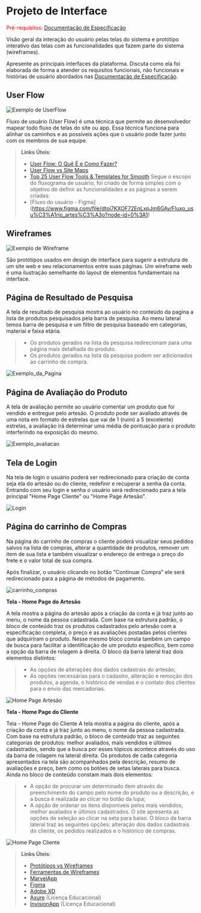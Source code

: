 
# Projeto de Interface

<span style="color:red">Pré-requisitos: <a href="2-Especificação do Projeto.md"> Documentação de Especificação</a></span>

Visão geral da interação do usuário pelas telas do sistema e protótipo interativo das telas com as funcionalidades que fazem parte do sistema (wireframes).

 Apresente as principais interfaces da plataforma. Discuta como ela foi elaborada de forma a atender os requisitos funcionais, não funcionais e histórias de usuário abordados nas <a href="2-Especificação do Projeto.md"> Documentação de Especificação</a>.

## User Flow

![Exemplo de UserFlow](img/userflow.jpg)

Fluxo de usuário (User Flow) é uma técnica que permite ao desenvolvedor mapear todo fluxo de telas do site ou app. Essa técnica funciona para alinhar os caminhos e as possíveis ações que o usuário pode fazer junto com os membros de sua equipe.

> **Links Úteis**:
> - [User Flow: O Quê É e Como Fazer?](https://medium.com/7bits/fluxo-de-usu%C3%A1rio-user-flow-o-que-%C3%A9-como-fazer-79d965872534)
> - [User Flow vs Site Maps](http://designr.com.br/sitemap-e-user-flow-quais-as-diferencas-e-quando-usar-cada-um/)
> - [Top 25 User Flow Tools & Templates for Smooth](https://www.mockplus.com/blog/post/user-flow-tools)
Segue o escopo do fluxograma de usuário, foi criado de forma simples com o objetivo de definir as funcionalidades e as páginas a serem criadas:
> - [Fluxo do usuário - Figma] (https://www.figma.com/file/dtoi7KXOF72EnLxpJm6GAy/Fluxo_usu%C3%A1rio_artes%C3%A3o?node-id=0%3A1)


## Wireframes

![Exemplo de Wireframe](img/wireframe-example.png)

São protótipos usados em design de interface para sugerir a estrutura de um site web e seu relacionamentos entre suas páginas. Um wireframe web é uma ilustração semelhante do layout de elementos fundamentais na interface.

## Página de Resultado de Pesquisa
A tela de resultado de pesquisa mostra ao usuário no conteúdo da pagina a lista de produtos pesquisados pela barra de pesquisa. Ao menu lateral temos barra de pesquisa e um filtro de pesquisa baseado em categorias, material e faixa etária.
> - Os produtos gerados na lista da pesquisa redirecionam para uma página mais detalhada do produto.
> - Os produtos gerados na lista da pesquisa podem ser adicionados ao carrinho de compra.


![Exemplo_da_Pagina](img/P%C3%A1gina%20pesquisa.png)

## Página de Avaliação do Produto
A tela de avaliação permite ao usuário comentar um produto que foi vendido e entregue pelo artesão.
O produto pode ser avaliado através de uma nota em formato de estrelas que vai de 1 (ruim) a 5 (excelente) estrelas, a avaliação irá determinar uma média de pontuação para o produto interferindo na exposição do mesmo.

![Exemplo_avaliacao](img/Avalia%C3%A7%C3%A3o%20do%20Produto.png)

## Tela de Login

Na tela de login o usuário poderá ser redirecionado para criação de conta seja ela do artesão ou do cliente, redefinir e recuperar a senha da conta. Entrando com seu login e senha o usuário será redirecionado para a tela principal "Home Page Cliente" ou  "Home Page Artesão".

![Login](img/Tela%20de%20Login.png)

## Página do carrinho de Compras

Na página do carrinho de compras o cliente poderá visualizar seus pedidos salvos na lista de compras, alterar a quantidade de produtos, remover um item de sua lista e também visualizar o endereço de entrega o preço do frete e o valor total de sua compra.

Após finalizar, o usuário clicando no botão "Continuar Compra" ele será redirecionado para a página de métodos de pagamento. 

![carrinho_compras](img/P%C3%A1gina%20carrinho%20de%20Compras.png)

 
**Tela - Home Page do Artesão**

A tela mostra a página do artesão após a criação da conta e já traz junto ao menu, o nome da pessoa cadastrada.
Com base na estrutura padrão, o bloco de conteúdo traz os produtos cadastrados pelo artesão com a especificação completa, o preço e as avaliações postadas pelos clientes que adquiriram o produto. Nesse mesmo bloco consta também um campo de busca para facilitar a identificação de um produto específico, bem como a opção da barra de rolagem à direita. O bloco da barra lateral traz dois elementos distintos:
> - As opções de alterações dos dados cadastrais do artesão;
> - As opções necessárias para o cadastro, alteração e remoção dos produtos, a agenda, o histórico de vendas e o contato dos clientes para o envio das mercadorias.

![Home Page Artesão](Home_Page_Artesão.png)

**Tela - Home Page do Cliente**

Tela - Home Page do Cliente
A tela mostra a página do cliente, após a criação da conta e já traz junto ao menu, o nome da pessoa cadastrada.
Com base na estrutura padrão, o bloco de conteúdo traz as seguintes categorias de produtos: melhor avaliados, mais vendidos e últimos cadastrados, sendo que a busca por esses tópicos acontece através do uso da barra de rolagem na lateral direita. Os produtos de cada categoria apresentados na tela são acompanhados pela descrição, resumo de avaliações e preço,  bem como os botões de setas laterais para busca. Ainda no bloco de conteúdo constam mais dois elementos:
> - A opção de procurar um determinado item através do preenchimento do campo pelo nome do produto ou a descrição, e a busca é realizada ao clicar no botão da lupa;
> - A opção de ordenar os itens disponíveis pelos mais vendidos, melhor avaliados e últimos cadastrados. O site apresenta as opções de seleção ao clicar na seta para baixo.
O bloco da barra lateral traz as seguintes opções: alteração dos dados cadastrais do cliente, os pedidos realizados e o histórico de compras.

![Home Page Cliente](Home_Page_Cliente.png)


> **Links Úteis**:
> - [Protótipos vs Wireframes](https://www.nngroup.com/videos/prototypes-vs-wireframes-ux-projects/)
> - [Ferramentas de Wireframes](https://rockcontent.com/blog/wireframes/)
> - [MarvelApp](https://marvelapp.com/developers/documentation/tutorials/)
> - [Figma](https://www.figma.com/)
> - [Adobe XD](https://www.adobe.com/br/products/xd.html#scroll)
> - [Axure](https://www.axure.com/edu) (Licença Educacional)
> - [InvisionApp](https://www.invisionapp.com/) (Licença Educacional)
